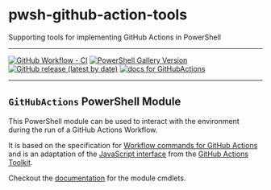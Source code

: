 # pwsh-github-action-tools

Supporting tools for implementing GitHub Actions in PowerShell

---

[![GitHub Workflow - CI](https://github.com/ebekker/pwsh-github-action-tools/workflows/CI/badge.svg)](https://github.com/ebekker/pwsh-github-action-tools/actions?workflow=CI)
[![PowerShell Gallery Version](https://img.shields.io/powershellgallery/v/GitHubActions)](https://www.powershellgallery.com/packages/GitHubActions)
[![GitHub release (latest by date)](https://img.shields.io/github/v/release/ebekker/pwsh-github-action-tools)](https://github.com/ebekker/pwsh-github-action-tools/releases/latest/download/GitHubActions.zip)
[![docs for GitHubActions](https://img.shields.io/badge/docs-GitHubActions-blueviolet)](docs/GitHubActions/README.md)

---

## `GitHubActions` PowerShell Module

This PowerShell module can be used to interact with the environment during the run of a
GitHub Actions Workflow.

It is based on the specification for [Workflow commands for GitHub Actions](
    https://docs.github.com/en/actions/reference/workflow-commands-for-github-actions)
and is an adaptation of the [JavaScript interface](
    https://github.com/actions/toolkit/tree/a6e72497764b1cf53192eb720f551d7f0db3a4b4/packages/core/src)
from the [GitHub Actions Toolkit](https://github.com/actions/toolkit).

Checkout the [documentation](./docs/GitHubActions/README.md) for the module cmdlets.
